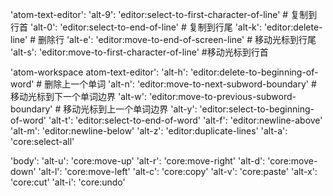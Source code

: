 'atom-text-editor':
  'alt-9': 'editor:select-to-first-character-of-line' # 复制到行首
  'alt-0': 'editor:select-to-end-of-line' # 复制到行尾
  'alt-k': 'editor:delete-line' # 删除行
  'alt-e': 'editor:move-to-end-of-screen-line' # 移动光标到行尾
  'alt-s': 'editor:move-to-first-character-of-line' #移动光标到行首

'atom-workspace atom-text-editor':
  'alt-h': 'editor:delete-to-beginning-of-word' # 删除上一个单词
  'alt-n': 'editor:move-to-next-subword-boundary' # 移动光标到下一个单词边界
  'alt-w': 'editor:move-to-previous-subword-boundary' # 移动光标到上一个单词边界
  'alt-y': 'editor:select-to-beginning-of-word'
  'alt-t': 'editor:select-to-end-of-word'
  'alt-f': 'editor:newline-above'
  'alt-m': 'editor:newline-below'
  'alt-z': 'editor:duplicate-lines'
  'alt-a': 'core:select-all'

'body':
  'alt-u': 'core:move-up'
  'alt-r': 'core:move-right'
  'alt-d': 'core:move-down'
  'alt-l': 'core:move-left'
  'alt-c': 'core:copy'
  'alt-v': 'core:paste'
  'alt-x': 'core:cut'
  'alt-i': 'core:undo'
